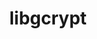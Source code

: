 ---
title: "libgcrypt"
layout: cache
categories: [package, develop-2023-12-10]
meta: {"versions": ["1.10.3"], "compilers": ["gcc@=11.4.0", "gcc@=7.5.0", "gcc@=9.4.0", "oneapi@=2023.2.0"], "oss": ["ubuntu18.04", "ubuntu20.04", "ubuntu22.04"], "platforms": ["linux"], "targets": ["neoverse_v1", "ppc64le", "x86_64_v3"], "stacks": ["e4s", "e4s-neoverse_v1", "e4s-oneapi", "e4s-power", "radiuss", "root", "tutorial"], "num_specs": 6, "num_specs_by_stack": {"root": 6, "radiuss": 1, "e4s-neoverse_v1": 1, "e4s-power": 1, "e4s": 1, "e4s-oneapi": 1, "tutorial": 1}}
spec_details: [{"hash": "2nemvgj6qdhzoimifhze36baubk6hjpj", "compiler": "gcc@=7.5.0", "versions": ["1.10.3"], "os": "ubuntu18.04", "platform": "linux", "target": "x86_64_v3", "variants": ["build_system=autotools"], "stacks": ["root", "radiuss"], "size": "-", "tarball": "https://binaries.spack.io/releases/develop-2023-12-10/build_cache/linux-ubuntu18.04-x86_64_v3/gcc-7.5.0/libgcrypt-1.10.3/linux-ubuntu18.04-x86_64_v3-gcc-7.5.0-libgcrypt-1.10.3-2nemvgj6qdhzoimifhze36baubk6hjpj.spack"}, {"hash": "g45i552v3ztjohibazlwnjzspmwmv2iy", "compiler": "gcc@=11.4.0", "versions": ["1.10.3"], "os": "ubuntu20.04", "platform": "linux", "target": "neoverse_v1", "variants": ["build_system=autotools"], "stacks": ["root", "e4s-neoverse_v1"], "size": "-", "tarball": "https://binaries.spack.io/releases/develop-2023-12-10/build_cache/linux-ubuntu20.04-neoverse_v1/gcc-11.4.0/libgcrypt-1.10.3/linux-ubuntu20.04-neoverse_v1-gcc-11.4.0-libgcrypt-1.10.3-g45i552v3ztjohibazlwnjzspmwmv2iy.spack"}, {"hash": "pgwlylill5numpt5xxqj33btnt2iaypg", "compiler": "gcc@=9.4.0", "versions": ["1.10.3"], "os": "ubuntu20.04", "platform": "linux", "target": "ppc64le", "variants": ["build_system=autotools"], "stacks": ["root", "e4s-power"], "size": "-", "tarball": "https://binaries.spack.io/releases/develop-2023-12-10/build_cache/linux-ubuntu20.04-ppc64le/gcc-9.4.0/libgcrypt-1.10.3/linux-ubuntu20.04-ppc64le-gcc-9.4.0-libgcrypt-1.10.3-pgwlylill5numpt5xxqj33btnt2iaypg.spack"}, {"hash": "mlvfobc7ucwn2a64sqt6f5urszd33ij5", "compiler": "gcc@=11.4.0", "versions": ["1.10.3"], "os": "ubuntu20.04", "platform": "linux", "target": "x86_64_v3", "variants": ["build_system=autotools"], "stacks": ["e4s", "root"], "size": "-", "tarball": "https://binaries.spack.io/releases/develop-2023-12-10/build_cache/linux-ubuntu20.04-x86_64_v3/gcc-11.4.0/libgcrypt-1.10.3/linux-ubuntu20.04-x86_64_v3-gcc-11.4.0-libgcrypt-1.10.3-mlvfobc7ucwn2a64sqt6f5urszd33ij5.spack"}, {"hash": "wb5vvln5v7horte7bllshdai5cin42em", "compiler": "oneapi@=2023.2.0", "versions": ["1.10.3"], "os": "ubuntu20.04", "platform": "linux", "target": "x86_64_v3", "variants": ["build_system=autotools"], "stacks": ["e4s-oneapi", "root"], "size": "-", "tarball": "https://binaries.spack.io/releases/develop-2023-12-10/build_cache/linux-ubuntu20.04-x86_64_v3/oneapi-2023.2.0/libgcrypt-1.10.3/linux-ubuntu20.04-x86_64_v3-oneapi-2023.2.0-libgcrypt-1.10.3-wb5vvln5v7horte7bllshdai5cin42em.spack"}, {"hash": "h3frjtsocep2umhxyrp7fohrmx4sei5r", "compiler": "gcc@=11.4.0", "versions": ["1.10.3"], "os": "ubuntu22.04", "platform": "linux", "target": "x86_64_v3", "variants": ["build_system=autotools"], "stacks": ["root", "tutorial"], "size": "-", "tarball": "https://binaries.spack.io/releases/develop-2023-12-10/build_cache/linux-ubuntu22.04-x86_64_v3/gcc-11.4.0/libgcrypt-1.10.3/linux-ubuntu22.04-x86_64_v3-gcc-11.4.0-libgcrypt-1.10.3-h3frjtsocep2umhxyrp7fohrmx4sei5r.spack"}]
---